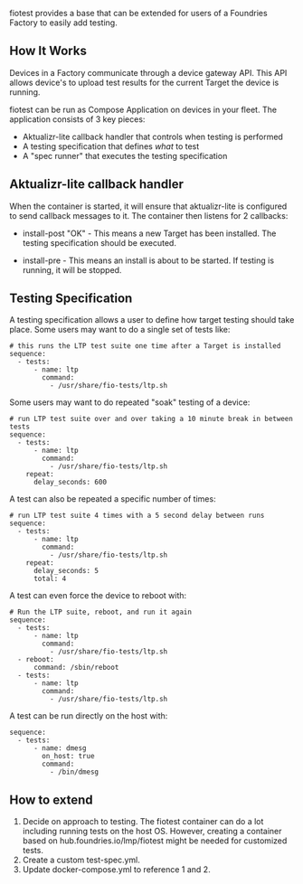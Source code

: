 fiotest provides a base that can be extended for users of a Foundries Factory
to easily add testing.

## How It Works

Devices in a Factory communicate through a device gateway API. This API allows
device's to upload test results for the current Target the device is running.

fiotest can be run as Compose Application on devices in your fleet. The
application consists of 3 key pieces:

 * Aktualizr-lite callback handler that controls when testing is performed
 * A testing specification that defines *what* to test
 * A "spec runner" that executes the testing specification

## Aktualizr-lite callback handler

When the container is started, it will ensure that aktualizr-lite is configured
to send callback messages to it. The container then listens for 2 callbacks:

 * install-post "OK" - This means a new Target has been installed. The
   testing specification should be executed.

 * install-pre - This means an install is about to be started. If testing is
   running, it will be stopped.

## Testing Specification

A testing specification allows a user to define how target testing should
take place. Some users may want to do a single set of tests like:
~~~
# this runs the LTP test suite one time after a Target is installed
sequence:
  - tests:
      - name: ltp
        command:
          - /usr/share/fio-tests/ltp.sh
~~~

Some users may want to do repeated "soak" testing of a device:
~~~
# run LTP test suite over and over taking a 10 minute break in between tests
sequence:
  - tests:
      - name: ltp
        command:
          - /usr/share/fio-tests/ltp.sh
    repeat:
      delay_seconds: 600
~~~

A test can also be repeated a specific number of times:
~~~
# run LTP test suite 4 times with a 5 second delay between runs
sequence:
  - tests:
      - name: ltp
        command:
          - /usr/share/fio-tests/ltp.sh
    repeat:
      delay_seconds: 5
      total: 4
~~~

A test can even force the device to reboot with:
~~~
# Run the LTP suite, reboot, and run it again
sequence:
  - tests:
      - name: ltp
        command:
          - /usr/share/fio-tests/ltp.sh
  - reboot:
      command: /sbin/reboot
  - tests:
      - name: ltp
        command:
          - /usr/share/fio-tests/ltp.sh
~~~

A test can be run directly on the host with:
~~~
sequence:
  - tests:
      - name: dmesg
        on_host: true
        command:
          - /bin/dmesg
~~~

## How to extend

1. Decide on approach to testing. The fiotest container can do a lot including
   running tests on the host OS. However, creating a container based on
   hub.foundries.io/lmp/fiotest might be needed for customized tests.
2. Create a custom test-spec.yml.
3. Update docker-compose.yml to reference 1 and 2.
